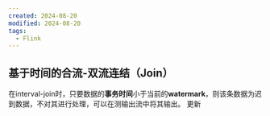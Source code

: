 ```yaml
---
created: 2024-08-20
modified: 2024-08-20
tags:
  - Flink
---
```


## 基于时间的合流-双流连结（Join）

在interval-join时，只要数据的**事务时间**小于当前的**watermark**，则该条数据为迟到数据，不对其进行处理，可以在测输出流中将其输出。
更新


